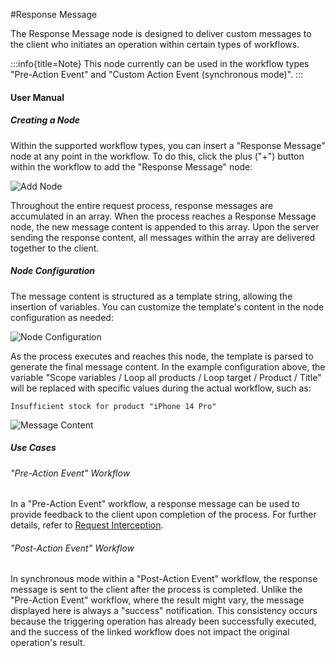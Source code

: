 #Response Message

<PluginInfo name="workflow-response-message" link="/handbook/workflow-response-message" commercial="true"></PluginInfo>

The Response Message node is designed to deliver custom messages to the client who initiates an operation within certain types of workflows.

:::info{title=Note}
This node currently can be used in the workflow types "Pre-Action Event" and "Custom Action Event (synchronous mode)".
:::

#### User Manual

##### Creating a Node

Within the supported workflow types, you can insert a "Response Message" node at any point in the workflow. To do this, click the plus ("+") button within the workflow to add the "Response Message" node:

![Add Node](https://static-docs.nocobase.com/eac2b3565e95e4ce59f340624062ed3d.png)

Throughout the entire request process, response messages are accumulated in an array. When the process reaches a Response Message node, the new message content is appended to this array. Upon the server sending the response content, all messages within the array are delivered together to the client.

##### Node Configuration

The message content is structured as a template string, allowing the insertion of variables. You can customize the template's content in the node configuration as needed:

![Node Configuration](https://static-docs.nocobase.com/d5fa5f4002d50baf3ba16048818fddfc.png)

As the process executes and reaches this node, the template is parsed to generate the final message content. In the example configuration above, the variable "Scope variables / Loop all products / Loop target / Product / Title" will be replaced with specific values during the actual workflow, such as:

```
Insufficient stock for product "iPhone 14 Pro"
```

![Message Content](https://static-docs.nocobase.com/06bd4a6b6ec499c853f0c39987f63a6a.png)

##### Use Cases

###### "Pre-Action Event" Workflow

In a "Pre-Action Event" workflow, a response message can be used to provide feedback to the client upon completion of the process. For further details, refer to [Request Interception](../triggers/pre-action.md).

###### "Post-Action Event" Workflow

In synchronous mode within a "Post-Action Event" workflow, the response message is sent to the client after the process is completed. Unlike the "Pre-Action Event" workflow, where the result might vary, the message displayed here is always a "success" notification. This consistency occurs because the triggering operation has already been successfully executed, and the success of the linked workflow does not impact the original operation's result.
